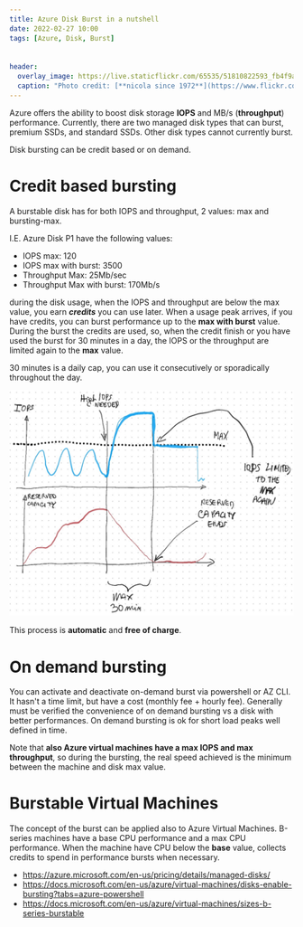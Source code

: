 ```yaml
---
title: Azure Disk Burst in a nutshell
date: 2022-02-27 10:00
tags: [Azure, Disk, Burst]


header:
  overlay_image: https://live.staticflickr.com/65535/51810822593_fb4f9a7872_h.jpg
  caption: "Photo credit: [**nicola since 1972**](https://www.flickr.com/photos/15216811@N06/51811446245)"
---
```


Azure offers the ability to boost disk storage **IOPS** and MB/s (**throughput**) performance. Currently, there are two managed disk types that can burst, premium SSDs, and standard SSDs. Other disk types cannot currently burst.

Disk bursting can be credit based or on demand.

# Credit based bursting
A burstable disk has for both IOPS and throughput, 2 values: max and bursting-max. 

I.E. Azure Disk P1 have the following values:
* IOPS max: 120
* IOPS max with burst: 3500
* Throughput Max: 25Mb/sec
* Throughput Max with burst: 170Mb/s 

during the disk usage, when the IOPS and throughput are below the max value, you earn _**credits**_ you can use later. When a usage peak arrives, if you have credits, you can burst performance up to the **max with burst** value. During the burst the credits are used, so, when the credit finish or you have used the burst for 30 minutes in a day, the IOPS or the throughput are limited again to the **max** value. 

30 minutes is a daily cap, you can use it consecutively or sporadically throughout the day.

![credit based bursting explained](../../assets/post/2022/disk-bursting.png)
 
This process is **automatic** and **free of charge**.

# On demand bursting
You can activate and deactivate on-demand burst via powershell or AZ CLI. It hasn't a time limit, but have a cost (monthly fee + hourly fee). Generally must be verified the convenience of on demand bursting vs a disk with better performances. On demand bursting is ok for short load peaks well defined in time.

Note that **also Azure virtual machines have a max IOPS and max throughput**, so during the bursting, the real speed achieved is the minimum between the machine and disk max value.

# Burstable Virtual Machines
The concept of the burst can be applied also to Azure Virtual Machines. B-series machines have a base CPU performance and a max CPU performance. When the machine have CPU below the **base** value, collects credits to spend in performance bursts when necessary. 

* https://azure.microsoft.com/en-us/pricing/details/managed-disks/ 
* https://docs.microsoft.com/en-us/azure/virtual-machines/disks-enable-bursting?tabs=azure-powershell
* https://docs.microsoft.com/en-us/azure/virtual-machines/sizes-b-series-burstable

